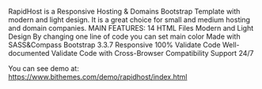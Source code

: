 RapidHost is a Responsive Hosting & Domains Bootstrap Template with modern and light design. It is a great choice for small and medium hosting and domain companies.
MAIN FEATURES:
 14 HTML Files
 Modern and Light Design
 By changing one line of code you can set main color
 Made with SASS&Compass
 Bootstrap 3.3.7
 Responsive
 100% Validate Code
 Well-documented
 Validate Code with Cross-Browser Compatibility
 Support 24/7
 
 You can see demo at: https://www.bithemes.com/demo/rapidhost/index.html
